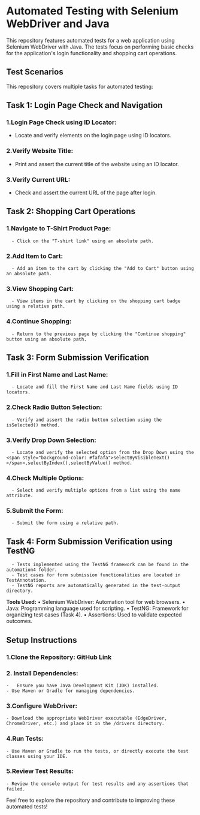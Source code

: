 # Automated Testing with Selenium WebDriver and Java
This repository features automated tests for a web application using Selenium WebDriver with Java. The tests focus on performing basic checks for the application's login functionality and shopping cart operations.
## Test Scenarios
This repository covers multiple tasks for automated testing:
## Task 1: Login Page Check and Navigation
 ### 1.Login Page Check using ID Locator:
   - Locate and verify elements on the login page using ID locators.
 ### 2.Verify Website Title:
  -	Print and assert the current title of the website using an ID locator.
 ### 3.Verify Current URL:
  - Check and assert the current URL of the page after login.
## Task 2: Shopping Cart Operations
### 1.Navigate to T-Shirt Product Page:
      - Click on the "T-shirt link" using an absolute path.
### 2.Add Item to Cart:
      -	Add an item to the cart by clicking the "Add to Cart" button using an absolute path.
### 3.View Shopping Cart:
      -	View items in the cart by clicking on the shopping cart badge using a relative path.
### 4.Continue Shopping:
      - Return to the previous page by clicking the "Continue shopping" button using an absolute path.
## Task 3: Form Submission Verification
###  1.Fill in First Name and Last Name:
      - Locate and fill the First Name and Last Name fields using ID locators.
###  2.Check Radio Button Selection:
      - Verify and assert the radio button selection using the isSelected() method.
###  3.Verify Drop Down Selection:
      - Locate and verify the selected option from the Drop Down using the <span style="background-color: #fafafa">selectByVisibleText()</span>,selectByIndex(),selectByValue() method.
###  4.Check Multiple Options:
      - Select and verify multiple options from a list using the name attribute.
###  5.Submit the Form:
      -	Submit the form using a relative path.
## Task 4: Form Submission Verification using TestNG
      - Tests implemented using the TestNG framework can be found in the automation4 folder.
      - Test cases for form submission functionalities are located in TestAnnotation.
      - TestNG reports are automatically generated in the test-output directory.
**Tools Used:** 
      •	Selenium WebDriver: Automation tool for web browsers.
      •	Java: Programming language used for scripting.
      •	TestNG: Framework for organizing test cases (Task 4).
      •	Assertions: Used to validate expected outcomes.
## Setup Instructions
### 1.Clone the Repository: GitHub Link
### 2.	Install Dependencies:
    -	Ensure you have Java Development Kit (JDK) installed.
    - Use Maven or Gradle for managing dependencies.
### 3.Configure WebDriver:
    - Download the appropriate WebDriver executable (EdgeDriver, ChromeDriver, etc.) and place it in the /drivers directory.
### 4.Run Tests:
    - Use Maven or Gradle to run the tests, or directly execute the test classes using your IDE.
### 5.Review Test Results:
    - Review the console output for test results and any assertions that failed.
Feel free to explore the repository and contribute to improving these automated tests!

